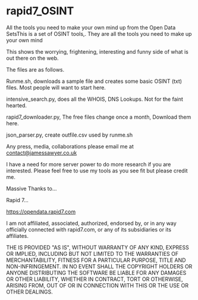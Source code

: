 # rapid7_OSINT
All the tools you need to make your own mind up from the Open Data SetsThis is a set of OSINT tools,. They are all the tools you need to make up your own mind

This shows the worrying, frightening, interesting and funny side of what is out there on the web.

The files are as follows.

Runme.sh, downloads a sample file and creates some basic OSINT (txt) files. Most people will want to start here.

intensive_search.py, does all the WHOIS, DNS Lookups. Not for the faint hearted.

rapid7_downloader.py, The free files change once a month, Download them here. 

json_parser.py, create outfile.csv used by runme.sh

Any press, media, collaborations please email me at contact@jamessawyer.co.uk

I have a need for more server power to do more research if you are interested. Please feel free to use my tools as you see fit but please credit me. 

Massive Thanks to…

Rapid 7…

https://opendata.rapid7.com

I am not affiliated, associated, authorized, endorsed by, or in any way officially connected with rapid7.com, or any of its subsidiaries or its affiliates.

THE IS PROVIDED "AS IS", WITHOUT WARRANTY OF ANY KIND, EXPRESS OR IMPLIED, INCLUDING BUT NOT LIMITED TO THE WARRANTIES OF MERCHANTABILITY, FITNESS FOR A PARTICULAR PURPOSE, TITLE AND NON-INFRINGEMENT. IN NO EVENT SHALL THE COPYRIGHT HOLDERS OR ANYONE DISTRIBUTING THE SOFTWARE BE LIABLE FOR ANY DAMAGES OR OTHER LIABILITY, WHETHER IN CONTRACT, TORT OR OTHERWISE, ARISING FROM, OUT OF OR IN CONNECTION WITH THIS OR THE USE OR OTHER DEALINGS. 
